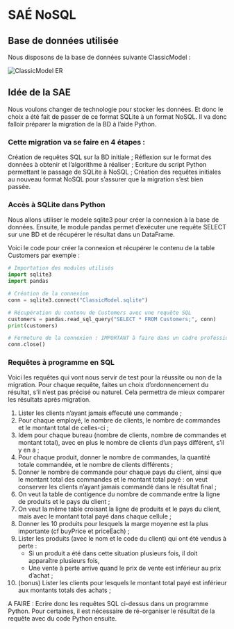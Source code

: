# SAÉ NoSQL

## Base de données utilisée

Nous disposons de la base de données suivante ClassicModel :

![ClassicModel ER](https://github.com/alannadevgen/resources-nosql/blob/main/SAE/img/ClassicModel-ER.png)


## Idée de la SAE

Nous voulons changer de technologie pour stocker les données. Et donc le choix a été fait de passer de ce format SQLite à un format NoSQL. Il va donc falloir préparer la migration de la BD à l’aide Python.

### Cette migration va se faire en 4 étapes :

Création de requêtes SQL sur la BD initiale ;
Réflexion sur le format des données à obtenir et l’algorithme à réaliser ;
Ecriture du script Python permettant le passage de SQLite à NoSQL ;
Création des requêtes initiales au nouveau format NoSQL pour s’assurer que la migration s’est bien passée.

### Accès à SQLite dans Python

Nous allons utiliser le modele sqlite3 pour créer la connexion à la base de données. Ensuite, le module pandas permet d’exécuter une requête SELECT sur une BD et de récupérer le résultat dans un DataFrame.

Voici le code pour créer la connexion et récupérer le contenu de la table Customers par exemple :

```python
# Importation des modules utilisés
import sqlite3
import pandas

# Création de la connexion
conn = sqlite3.connect("ClassicModel.sqlite")

# Récupération du contenu de Customers avec une requête SQL
customers = pandas.read_sql_query("SELECT * FROM Customers;", conn)
print(customers)

# Fermeture de la connexion : IMPORTANT à faire dans un cadre professionnel
conn.close()
```

###  Requêtes à programme en SQL

Voici les requêtes qui vont nous servir de test pour la réussite ou non de la migration. Pour chaque requête, faites un choix d’ordonnencement du résultat, s’il n’est pas précisé ou naturel. Cela permettra de mieux comparer les résultats après migration.

1. Lister les clients n’ayant jamais effecuté une commande ;
2. Pour chaque employé, le nombre de clients, le nombre de commandes et le montant total de celles-ci ;
3. Idem pour chaque bureau (nombre de clients, nombre de commandes et montant total), avec en plus le nombre de clients d’un pays différent, s’il y en a ;
4. Pour chaque produit, donner le nombre de commandes, la quantité totale commandée, et le nombre de clients différents ;
5. Donner le nombre de commande pour chaque pays du client, ainsi que le montant total des commandes et le montant total payé : on veut conserver les clients n’ayant jamais commandé dans le résultat final ;
6. On veut la table de contigence du nombre de commande entre la ligne de produits et le pays du client ;
7. On veut la même table croisant la ligne de produits et le pays du client, mais avec le montant total payé dans chaque cellule ;
8. Donner les 10 produits pour lesquels la marge moyenne est la plus importante (cf buyPrice et priceEach) ;
9. Lister les produits (avec le nom et le code du client) qui ont été vendus à perte :
    - Si un produit a été dans cette situation plusieurs fois, il doit apparaître plusieurs fois,
    - Une vente à perte arrive quand le prix de vente est inférieur au prix d’achat ;
10. (bonus) Lister les clients pour lesquels le montant total payé est inférieur aux montants totals des achats ;

A FAIRE : Ecrire donc les requêtes SQL ci-dessus dans un programme Python. Pour certaines, il est nécessaire de ré-organiser le résultat de la requête avec du code Python ensuite.
